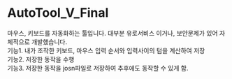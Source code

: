 # AutoTool_V_Final
마우스, 키보드를 자동화하는 툴입니다. 대부분 유로서비스 이거나, 보안문제가 있어 자체적으로 개발했습니다. <br>
기능1. 내가 조작한 키보드, 마우스 입력 순서와 입력사이의 텀을 계산하여 저장<br>
기능2. 저장한 동작을 수행<br>
기능3. 저장한 동작을 josn파일로 저장하여 추후에도 동작할 수 있게 함.<br>
